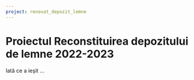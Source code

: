 ```yaml
---
project: renovat_depozit_lemne
---
```


# Proiectul Reconstituirea depozitului de lemne 2022-2023

Iată ce a ieşit ...
